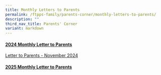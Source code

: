 ```yaml
---
title: Monthly Letters to Parents
permalink: /ftpps-family/parents-corner/monthly-letters-to-parents/
description: ""
third_nav_title: Parents' Corner
variant: markdown
---
```

<h4><u>2024 Monthly Letter to Parents</u></h4>


[Letter to Parents - November 2024](/files/Parents'%20Corner/Letter%20to%20Parents/2024/1124___Letter_to_Parents.pdf)
<br>

<h4><u>2025 Monthly Letter to Parents</u></h4>